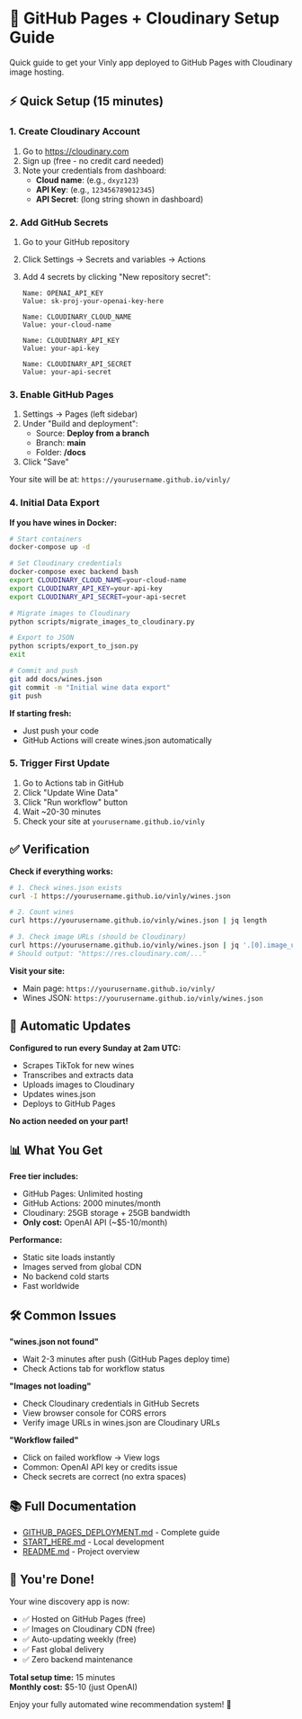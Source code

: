 # 🚀 GitHub Pages + Cloudinary Setup Guide

Quick guide to get your Vinly app deployed to GitHub Pages with Cloudinary image hosting.

## ⚡ Quick Setup (15 minutes)

### 1. Create Cloudinary Account

1. Go to https://cloudinary.com
2. Sign up (free - no credit card needed)
3. Note your credentials from dashboard:
   - **Cloud name**: (e.g., `dxyz123`)
   - **API Key**: (e.g., `123456789012345`)
   - **API Secret**: (long string shown in dashboard)

### 2. Add GitHub Secrets

1. Go to your GitHub repository
2. Click Settings → Secrets and variables → Actions
3. Add 4 secrets by clicking "New repository secret":

   ```
   Name: OPENAI_API_KEY
   Value: sk-proj-your-openai-key-here

   Name: CLOUDINARY_CLOUD_NAME
   Value: your-cloud-name

   Name: CLOUDINARY_API_KEY
   Value: your-api-key

   Name: CLOUDINARY_API_SECRET
   Value: your-api-secret
   ```

### 3. Enable GitHub Pages

1. Settings → Pages (left sidebar)
2. Under "Build and deployment":
   - Source: **Deploy from a branch**
   - Branch: **main**
   - Folder: **/docs**
3. Click "Save"

Your site will be at: `https://yourusername.github.io/vinly/`

### 4. Initial Data Export

**If you have wines in Docker:**

```bash
# Start containers
docker-compose up -d

# Set Cloudinary credentials
docker-compose exec backend bash
export CLOUDINARY_CLOUD_NAME=your-cloud-name
export CLOUDINARY_API_KEY=your-api-key
export CLOUDINARY_API_SECRET=your-api-secret

# Migrate images to Cloudinary
python scripts/migrate_images_to_cloudinary.py

# Export to JSON
python scripts/export_to_json.py
exit

# Commit and push
git add docs/wines.json
git commit -m "Initial wine data export"
git push
```

**If starting fresh:**
- Just push your code
- GitHub Actions will create wines.json automatically

### 5. Trigger First Update

1. Go to Actions tab in GitHub
2. Click "Update Wine Data"
3. Click "Run workflow" button
4. Wait ~20-30 minutes
5. Check your site at `yourusername.github.io/vinly`

## ✅ Verification

**Check if everything works:**

```bash
# 1. Check wines.json exists
curl -I https://yourusername.github.io/vinly/wines.json

# 2. Count wines
curl https://yourusername.github.io/vinly/wines.json | jq length

# 3. Check image URLs (should be Cloudinary)
curl https://yourusername.github.io/vinly/wines.json | jq '.[0].image_urls[0]'
# Should output: "https://res.cloudinary.com/..."
```

**Visit your site:**
- Main page: `https://yourusername.github.io/vinly/`
- Wines JSON: `https://yourusername.github.io/vinly/wines.json`

## 🔄 Automatic Updates

**Configured to run every Sunday at 2am UTC:**
- Scrapes TikTok for new wines
- Transcribes and extracts data
- Uploads images to Cloudinary
- Updates wines.json
- Deploys to GitHub Pages

**No action needed on your part!**

## 📊 What You Get

**Free tier includes:**
- GitHub Pages: Unlimited hosting
- GitHub Actions: 2000 minutes/month
- Cloudinary: 25GB storage + 25GB bandwidth
- **Only cost:** OpenAI API (~$5-10/month)

**Performance:**
- Static site loads instantly
- Images served from global CDN
- No backend cold starts
- Fast worldwide

## 🛠️ Common Issues

**"wines.json not found"**
- Wait 2-3 minutes after push (GitHub Pages deploy time)
- Check Actions tab for workflow status

**"Images not loading"**
- Check Cloudinary credentials in GitHub Secrets
- View browser console for CORS errors
- Verify image URLs in wines.json are Cloudinary URLs

**"Workflow failed"**
- Click on failed workflow → View logs
- Common: OpenAI API key or credits issue
- Check secrets are correct (no extra spaces)

## 📚 Full Documentation

- [GITHUB_PAGES_DEPLOYMENT.md](GITHUB_PAGES_DEPLOYMENT.md) - Complete guide
- [START_HERE.md](../START_HERE.md) - Local development
- [README.md](../README.md) - Project overview

## 🎉 You're Done!

Your wine discovery app is now:
- ✅ Hosted on GitHub Pages (free)
- ✅ Images on Cloudinary CDN (free)
- ✅ Auto-updating weekly (free)
- ✅ Fast global delivery
- ✅ Zero backend maintenance

**Total setup time:** 15 minutes  
**Monthly cost:** $5-10 (just OpenAI)

Enjoy your fully automated wine recommendation system! 🍷

